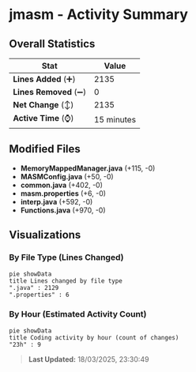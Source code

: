 # jmasm - Activity Summary 

## Overall Statistics

| Stat                   | Value                                                             |
| ---------------------- | ----------------------------------------------------------------- |
| **Lines Added** (➕)   | 2135                                          |
| **Lines Removed** (➖) | 0                                        |
| **Net Change** (↕)    | 2135                |
| **Active Time** (⌚)   | 15 minutes |


## Modified Files
- **MemoryMappedManager.java** (+115, -0)
- **MASMConfig.java** (+50, -0)
- **common.java** (+402, -0)
- **masm.properties** (+6, -0)
- **interp.java** (+592, -0)
- **Functions.java** (+970, -0)

## Visualizations

### By File Type (Lines Changed)

```mermaid
pie showData
title Lines changed by file type
".java" : 2129
".properties" : 6
```

### By Hour (Estimated Activity Count)

```mermaid
pie showData
title Coding activity by hour (count of changes)
"23h" : 9
```


> **Last Updated:** 18/03/2025, 23:30:49